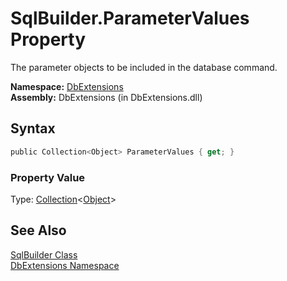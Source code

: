 SqlBuilder.ParameterValues Property
===================================
The parameter objects to be included in the database command.

**Namespace:** [DbExtensions][1]  
**Assembly:** DbExtensions (in DbExtensions.dll)

Syntax
------

```csharp
public Collection<Object> ParameterValues { get; }
```

### Property Value
Type: [Collection][2]&lt;[Object][3]>

See Also
--------
[SqlBuilder Class][4]  
[DbExtensions Namespace][1]  

[1]: ../README.md
[2]: http://msdn.microsoft.com/en-us/library/ms132397
[3]: http://msdn.microsoft.com/en-us/library/e5kfa45b
[4]: README.md